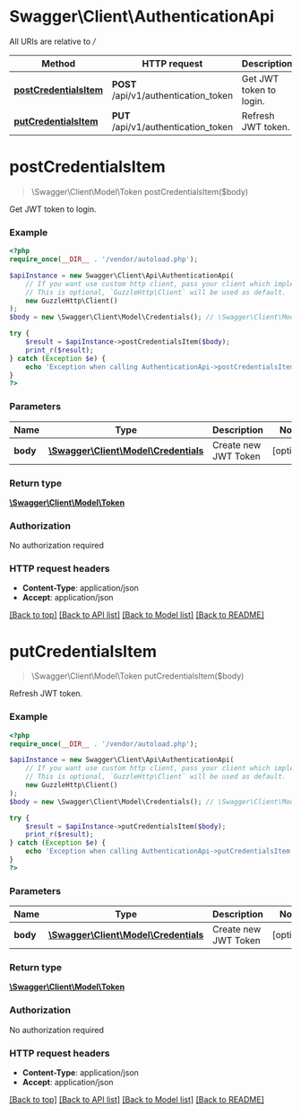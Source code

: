 # Swagger\Client\AuthenticationApi

All URIs are relative to */*

Method | HTTP request | Description
------------- | ------------- | -------------
[**postCredentialsItem**](AuthenticationApi.md#postcredentialsitem) | **POST** /api/v1/authentication_token | Get JWT token to login.
[**putCredentialsItem**](AuthenticationApi.md#putcredentialsitem) | **PUT** /api/v1/authentication_token | Refresh JWT token.

# **postCredentialsItem**
> \Swagger\Client\Model\Token postCredentialsItem($body)

Get JWT token to login.

### Example
```php
<?php
require_once(__DIR__ . '/vendor/autoload.php');

$apiInstance = new Swagger\Client\Api\AuthenticationApi(
    // If you want use custom http client, pass your client which implements `GuzzleHttp\ClientInterface`.
    // This is optional, `GuzzleHttp\Client` will be used as default.
    new GuzzleHttp\Client()
);
$body = new \Swagger\Client\Model\Credentials(); // \Swagger\Client\Model\Credentials | Create new JWT Token

try {
    $result = $apiInstance->postCredentialsItem($body);
    print_r($result);
} catch (Exception $e) {
    echo 'Exception when calling AuthenticationApi->postCredentialsItem: ', $e->getMessage(), PHP_EOL;
}
?>
```

### Parameters

Name | Type | Description  | Notes
------------- | ------------- | ------------- | -------------
 **body** | [**\Swagger\Client\Model\Credentials**](../Model/Credentials.md)| Create new JWT Token | [optional]

### Return type

[**\Swagger\Client\Model\Token**](../Model/Token.md)

### Authorization

No authorization required

### HTTP request headers

 - **Content-Type**: application/json
 - **Accept**: application/json

[[Back to top]](#) [[Back to API list]](../../README.md#documentation-for-api-endpoints) [[Back to Model list]](../../README.md#documentation-for-models) [[Back to README]](../../README.md)

# **putCredentialsItem**
> \Swagger\Client\Model\Token putCredentialsItem($body)

Refresh JWT token.

### Example
```php
<?php
require_once(__DIR__ . '/vendor/autoload.php');

$apiInstance = new Swagger\Client\Api\AuthenticationApi(
    // If you want use custom http client, pass your client which implements `GuzzleHttp\ClientInterface`.
    // This is optional, `GuzzleHttp\Client` will be used as default.
    new GuzzleHttp\Client()
);
$body = new \Swagger\Client\Model\Credentials(); // \Swagger\Client\Model\Credentials | Create new JWT Token

try {
    $result = $apiInstance->putCredentialsItem($body);
    print_r($result);
} catch (Exception $e) {
    echo 'Exception when calling AuthenticationApi->putCredentialsItem: ', $e->getMessage(), PHP_EOL;
}
?>
```

### Parameters

Name | Type | Description  | Notes
------------- | ------------- | ------------- | -------------
 **body** | [**\Swagger\Client\Model\Credentials**](../Model/Credentials.md)| Create new JWT Token | [optional]

### Return type

[**\Swagger\Client\Model\Token**](../Model/Token.md)

### Authorization

No authorization required

### HTTP request headers

 - **Content-Type**: application/json
 - **Accept**: application/json

[[Back to top]](#) [[Back to API list]](../../README.md#documentation-for-api-endpoints) [[Back to Model list]](../../README.md#documentation-for-models) [[Back to README]](../../README.md)

